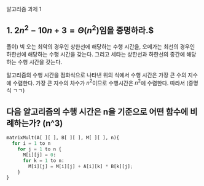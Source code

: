 알고리즘 과제 1

## 1. $2n^2 - 10n + 3 = Θ(n^2)$임을 증명하라.$

풀이) 
빅 오는 최악의 경우인 상한선에 해당하는 수행 시간을, 오메가는 최선의 경우인 하한선에 해당하는 수행 시간을 갖는다. 
그리고 세타는 상한선과 하한선의 중간에 해당하는 수행 시간을 갖는다. 

알고리즘의 수행 시간을 점화식으로 나타낸 위의 식에서 수행 시간은 가장 큰 수의 지수에 수렴한다.
가장 큰 지수의 차수가 $n^2$이므로 수행시간은 $n^2$에 수렴한다. 따라서 (증명식 ㄱㄱ)


## 다음 알고리즘의 수행 시간은 n을 기준으로 어떤 함수에 비례하는가? (n^3)

```py
matrixMult(A[ ][ ], B[ ][ ], M[ ][ ], n){
  for i = 1 to n
    for j = 1 to n {
      M[i][j] = 0:
      for k = 1 to n:
        M[i][j] = M[i][j] + A[i][k] * B[k][j];
    }
}
```
